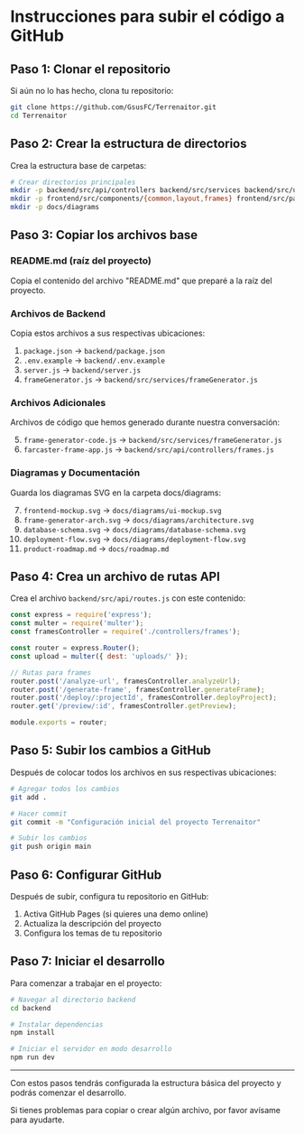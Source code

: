# Instrucciones para subir el código a GitHub

## Paso 1: Clonar el repositorio

Si aún no lo has hecho, clona tu repositorio:

```bash
git clone https://github.com/GsusFC/Terrenaitor.git
cd Terrenaitor
```

## Paso 2: Crear la estructura de directorios

Crea la estructura base de carpetas:

```bash
# Crear directorios principales
mkdir -p backend/src/api/controllers backend/src/services backend/src/utils backend/config backend/tests
mkdir -p frontend/src/components/{common,layout,frames} frontend/src/pages frontend/src/styles frontend/src/utils frontend/src/hooks frontend/tests
mkdir -p docs/diagrams
```

## Paso 3: Copiar los archivos base

### README.md (raíz del proyecto)
Copia el contenido del archivo "README.md" que preparé a la raíz del proyecto.

### Archivos de Backend
Copia estos archivos a sus respectivas ubicaciones:

1. `package.json` → `backend/package.json`
2. `.env.example` → `backend/.env.example`
3. `server.js` → `backend/server.js`
4. `frameGenerator.js` → `backend/src/services/frameGenerator.js`

### Archivos Adicionales
Archivos de código que hemos generado durante nuestra conversación:

5. `frame-generator-code.js` → `backend/src/services/frameGenerator.js`
6. `farcaster-frame-app.js` → `backend/src/api/controllers/frames.js`

### Diagramas y Documentación
Guarda los diagramas SVG en la carpeta docs/diagrams:

7. `frontend-mockup.svg` → `docs/diagrams/ui-mockup.svg`
8. `frame-generator-arch.svg` → `docs/diagrams/architecture.svg`
9. `database-schema.svg` → `docs/diagrams/database-schema.svg`
10. `deployment-flow.svg` → `docs/diagrams/deployment-flow.svg`
11. `product-roadmap.md` → `docs/roadmap.md`

## Paso 4: Crea un archivo de rutas API

Crea el archivo `backend/src/api/routes.js` con este contenido:

```javascript
const express = require('express');
const multer = require('multer');
const framesController = require('./controllers/frames');

const router = express.Router();
const upload = multer({ dest: 'uploads/' });

// Rutas para frames
router.post('/analyze-url', framesController.analyzeUrl);
router.post('/generate-frame', framesController.generateFrame);
router.post('/deploy/:projectId', framesController.deployProject);
router.get('/preview/:id', framesController.getPreview);

module.exports = router;
```

## Paso 5: Subir los cambios a GitHub

Después de colocar todos los archivos en sus respectivas ubicaciones:

```bash
# Agregar todos los cambios
git add .

# Hacer commit
git commit -m "Configuración inicial del proyecto Terrenaitor"

# Subir los cambios
git push origin main
```

## Paso 6: Configurar GitHub

Después de subir, configura tu repositorio en GitHub:

1. Activa GitHub Pages (si quieres una demo online)
2. Actualiza la descripción del proyecto
3. Configura los temas de tu repositorio

## Paso 7: Iniciar el desarrollo

Para comenzar a trabajar en el proyecto:

```bash
# Navegar al directorio backend
cd backend

# Instalar dependencias
npm install

# Iniciar el servidor en modo desarrollo
npm run dev
```

---

Con estos pasos tendrás configurada la estructura básica del proyecto y podrás comenzar el desarrollo.

Si tienes problemas para copiar o crear algún archivo, por favor avísame para ayudarte.